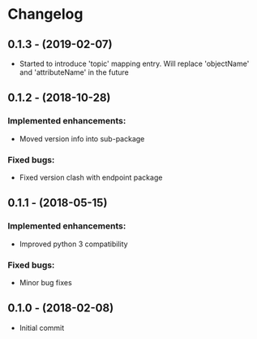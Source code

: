 # Changelog

## 0.1.3 - (2019-02-07)
- Started to introduce 'topic' mapping entry. Will replace
  'objectName' and 'attributeName' in the future

## 0.1.2 - (2018-10-28)
### Implemented enhancements:
- Moved version info into sub-package
### Fixed bugs:
- Fixed version clash with endpoint package

## 0.1.1 - (2018-05-15)
### Implemented enhancements:
- Improved python 3 compatibility 
### Fixed bugs:
- Minor bug fixes

## 0.1.0 - (2018-02-08)
- Initial commit